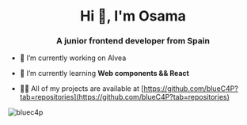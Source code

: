 <h1 align="center">Hi 👋, I'm Osama</h1>
<h3 align="center">A junior frontend developer from Spain</h3>

- 🔭 I’m currently working on Alvea

- 🌱 I’m currently learning **Web components && React**

- 👨‍💻 All of my projects are available at [https://github.com/blueC4P?tab=repositories](https://github.com/blueC4P?tab=repositories)

<p><img align="center" src="https://github-readme-stats.vercel.app/api/top-langs?username=bluec4p&show_icons=true&locale=en&layout=compact" alt="bluec4p" /></p>
